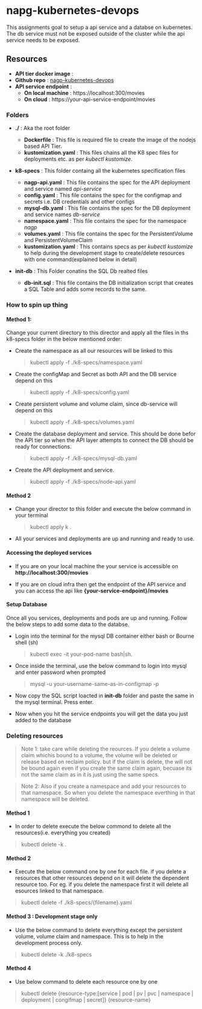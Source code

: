# napg-kubernetes-devops

This assignments goal to setup a api service and a databse on kubernetes. The db service must not be exposed outside of the cluster while the api service needs to be exposed.

## Resources

- **API tier docker image** :
- **Github repo** : [nagp-kubernetes-devops](https://github.com/manishjanky/nagp-kubernetes-devops)
- **API service endpoint** :
  - **On local machine** : https://localhost:300/movies
  - **On cloud** : https://your-api-service-endpoint/movies

### Folders

- **./** : Aka the root folder

  - **Dockerfile** : This file is required file to create the image of the nodejs based API Tier.
  - **kustomization.yaml** : This files chains all the K8 spec files for deployments etc. as per _kubectl kustomize_.

- **k8-specs** : This folder containg all the kubernetes specification files

  - **nagp-api.yaml** : This file contains the spec for the API deployment and service named _api-service_
  - **config.yaml** : This file contains the spec for the configmap and secrets i.e. DB credentials and other configs
  - **mysql-db.yaml** : This file contains the spec for the DB deployment and service names _db-service_
  - **namespace.yaml** : This file contains the spec for the namespace _nagp_
  - **volumes.yaml** : This file contains the spec for the PersistentVolume and PersistentVolumeClaim
  - **kustomization.yaml** : This contains specs as per _kubectl kustomize_ to help during the development stage to create/delete resources with one command(explained below in detail)

- **init-db** : This Folder conatins the SQL Db realted files
  - **db-init.sql** : This file contains the DB initialization script that creates a SQL Table and adds some records to the same.

### How to spin up thing

#### Method 1:

Change your current directory to this director and apply all the files in ths k8-specs folder in the below mentioned order:

- Create the namespace as all our resources will be linked to this

  > kubectl apply -f ./k8-specs/namespace.yaml

- Create the configMap and Secret as both API and the DB service depend on this

  > kubectl apply -f ./k8-specs/config.yaml

- Create persistent volume and volume claim, since db-service will depend on this

  > kubectl apply -f ./k8-specs/volumes.yaml

- Create the database deployment and service. This should be done befor the API tier so when the API layer attempts to connect the DB should be ready for connections.

  > kubectl apply -f ./k8-specs/mysql-db.yaml

- Create the API deployment and service.

  > kubectl apply -f ./k8-specs/node-api.yaml

#### Method 2

- Change your director to this folder and execute the below command in your terminal

  > kubectl apply k .

- All your services and deployments are up and running and ready to use.

#### Accessing the deployed services

- If you are on your local machine the your service is accessible on **http://localhost:300/movies**

- If you are on cloud infra then get the endpoint of the API service and you can access the api like **{your-service-endpoint}/movies**

#### Setup Database

Once all you services, deployments and pods are up and running. Follow the below steps to add some data to the databse.

- Login into the terminal for the mysql DB container either bash or Bourne shell (sh)

  > kubectl exec -it your-pod-name bash|sh.

- Once inside the terminal, use the below command to login into mysql and enter password when prompted

  > mysql -u your-username-same-as-in-configmap -p

- Now copy the SQL script loacted in **init-db** folder and paste the same in the mysql terminal. Press enter.

- Now when you hit the service endpoints you will get the data you just added to the database

### Deleting resources

> Note 1: take care while deleting the reources. If you delete a volume claim whichis bound to a volume, the volume will be deleted or release based on reclaim policy. but if the claim is delete, the will not be bound again even if you create the same claim again, becuase its not the same claim as in it is just using the same specs.

> Note 2: Also if you create a namespace and add your resources to that namespace. So when you delete the namespace everthing in that namespace will be deleted.

#### Method 1

- In order to delete execute the below commond to delete all the resources(i.e. everything you created)

> kubectl delete -k .

#### Method 2

- Execute the below command one by one for each file. if you delete a resources that other resources depend on it will delete the dependent resource too. For eg. if you delete the namespace first it will delete all esources linked to that namespace.

> kubectl delete -f ./k8-specs/{filename}.yaml

#### Method 3 : Development stage only

- Use the below command to delete everything except the persistent volume, volume claim and namespace. This is to help in the development process only.

> kubectl delete -k ./k8-specs

#### Method 4

- Use below command to delete each resource one by one

> kubectl delete {resource-type:[service | pod | pv | pvc | namespace | deployment | congifmap | secret]} {resource-name}
